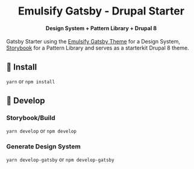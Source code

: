 <h1 align="center">
  Emulsify Gatsby - Drupal Starter
</h1>

<h4 align="center">Design System + Pattern Library + Drupal 8</h4>

Gatsby Starter using the [Emulsify Gatsby Theme](https://github.com/fourkitchens/gatsby-theme-emulsify) for a Design System, [Storybook](https://storybook.js.org/) for a Pattern Library and serves as a starterkit Drupal 8 theme.

## 🚀 Install

`yarn` or `npm install`

## 🔧 Develop

### Storybook/Build

`yarn develop` or `npm develop`

### Generate Design System

`yarn develop-gatsby` or `npm develop-gatsby`
